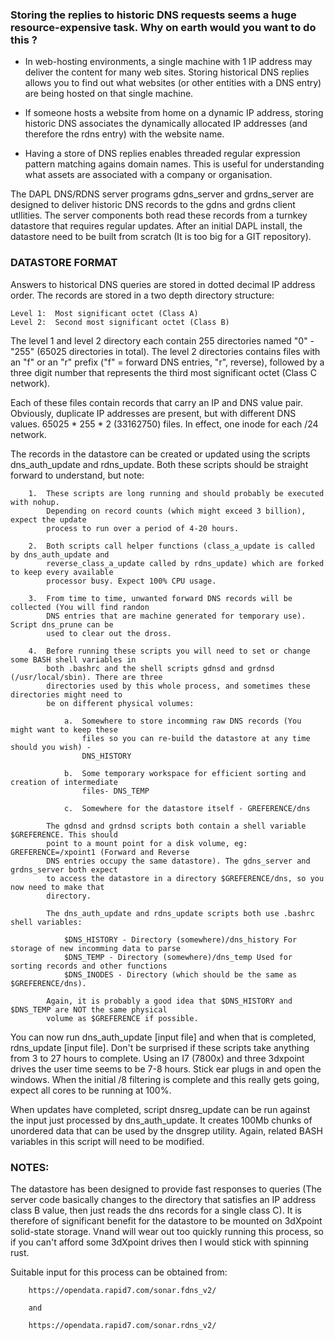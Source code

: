 
### Storing the replies to historic DNS requests seems a huge resource-expensive task. Why on earth would you want to do this ?

-   In web-hosting environments, a single machine with 1 IP address may deliver the content for many web sites. Storing historical DNS replies allows you to find out what websites (or other entities with a DNS entry) are being hosted on that single machine.

-   If someone hosts a website from home on a dynamic IP address, storing historic DNS associates the dynamically allocated IP addresses (and therefore the rdns entry) with the website name.

-   Having a store of DNS replies enables threaded regular expression pattern matching agains domain names. This is useful for understanding what assets are associated with a company or organisation.


The DAPL DNS/RDNS server programs gdns_server and grdns_server are designed to deliver historic DNS records
to the gdns and grdns client utllities. The server components both read these records from a turnkey datastore 
that requires regular updates. After an initial DAPL install, the datastore need to be built from scratch (It is 
too big for a GIT repository). 

### DATASTORE FORMAT

Answers to historical DNS queries are stored in dotted decimal IP address order. The records are stored in
a two depth directory structure:

    Level 1:  Most significant octet (Class A)
    Level 2:  Second most significant octet (Class B)

The level 1 and level 2 directory each contain 255 directories named "0" -"255" (65025 directories in total). 
The level 2 directories contains files with an "f" or an "r" prefix ("f" = forward DNS entries, "r", reverse), 
followed by a three digit number that represents the third most significant octet (Class C network). 

Each of these files contain records that carry an IP and DNS value pair. Obviously, duplicate IP addresses are 
present, but with different DNS values. 65025 * 255 * 2 (33162750) files. In effect, one inode for each /24 network.

The records in the datastore can be created or updated using the scripts dns_auth_update and rdns_update. Both
these scripts should be straight forward to understand, but note:

        1.  These scripts are long running and should probably be executed with nohup.
            Depending on record counts (which might exceed 3 billion), expect the update 
            process to run over a period of 4-20 hours. 
            
        2.  Both scripts call helper functions (class_a_update is called by dns_auth_update and
            reverse_class_a_update called by rdns_update) which are forked to keep every available 
            processor busy. Expect 100% CPU usage.

        3.  From time to time, unwanted forward DNS records will be collected (You will find randon 
            DNS entries that are machine generated for temporary use). Script dns_prune can be 
            used to clear out the dross.

        4.  Before running these scripts you will need to set or change some BASH shell variables in
            both .bashrc and the shell scripts gdnsd and grdnsd (/usr/local/sbin). There are three
            directories used by this whole process, and sometimes these directories might need to 
            be on different physical volumes:
            
                a.  Somewhere to store incomming raw DNS records (You might want to keep these
                    files so you can re-build the datastore at any time should you wish) - 
                    DNS_HISTORY

                b.  Some temporary workspace for efficient sorting and creation of intermediate
                    files- DNS_TEMP

                c.  Somewhere for the datastore itself - GREFERENCE/dns

            The gdnsd and grdnsd scripts both contain a shell variable $GREFERENCE. This should
            point to a mount point for a disk volume, eg: GREFERENCE=/xpoint1 (Forward and Reverse
            DNS entries occupy the same datastore). The gdns_server and grdns_server both expect
            to access the datastore in a directory $GREFERENCE/dns, so you now need to make that
            directory. 
            
            The dns_auth_update and rdns_update scripts both use .bashrc shell variables:
                
                $DNS_HISTORY - Directory (somewhere)/dns_history For storage of new incomming data to parse
                $DNS_TEMP - Directory (somewhere)/dns_temp Used for sorting records and other functions
                $DNS_INODES - Directory (which should be the same as $GREFERENCE/dns).

            Again, it is probably a good idea that $DNS_HISTORY and $DNS_TEMP are NOT the same physical
            volume as $GREFERENCE if possible. 
                
You can now run dns_auth_update [input file] and when that is completed, rdns_update [input file]. Don't
be surprised if these scripts take anything from 3 to 27 hours to complete. Using an I7 (7800x) and 
three 3dxpoint drives the user time seems to be 7-8 hours. Stick ear plugs in and open the windows. 
When the initial /8 filtering is complete and this really gets going, expect all cores to be running 
at 100%.

When updates have completed, script dnsreg_update can be run against the input just processed
by dns_auth_update. It creates 100Mb chunks of unordered data that can be used by the dnsgrep utility. 
Again, related BASH variables in this script will need to be modified.

### NOTES:

The datastore has been designed to provide fast responses to queries (The server code basically changes to 
the directory that satisfies an IP address class B value, then just reads the dns records for a single 
class C). It is therefore of significant benefit for the datastore to be mounted on 3dXpoint solid-state 
storage. Vnand will wear out too quickly running this process, so if you can't afford some 3dXpoint drives
then I would stick with spinning rust. 

Suitable input for this process can be obtained from:

        https://opendata.rapid7.com/sonar.fdns_v2/ 
        
        and 
        
        https://opendata.rapid7.com/sonar.rdns_v2/


